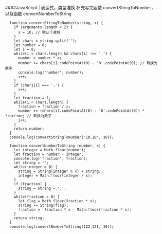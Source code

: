 ####JavaScript | 表达式，类型准换
补充写完函数 convertStringToNumber，以及函数 convertNumberToString

	  function convertStringToNumber(string, x) {
	    if (arguments.length < 2) {
	      x = 10; // 默认十进制
	    }
	    let chars = string.split('');
	    let number = 0;
	    let i = 0;
	    while(i < chars.length && chars[i] !== '.') {
	      number = number * x;
	      number += chars[i].codePointAt(0) - '0'.codePointAt(0); // 转换为数字
	      console.log('number', number);
	      i++;
	    }
	    if (chars[i] === '.') {
	      i++;
	    }
	    let fraction = 1;
	    while(i < chars.length) {
	      fraction = fraction / x;
	      number += (chars[i].codePointAt(0) - '0'.codePointAt(0)) * fraction; // 转换为数字
	      i++;
	    }
	    return number;
	  }
	  console.log(convertStringToNumber('10.10', 10));
	
	  function convertNumberToString (number, x) {
	    let integer = Math.floor(number);
	    let fraction = number - integer;
	    console.log('fraction', fraction);
	    let string = '';
	    while(integer > 0) {
	      string = String(integer % x) + string;
	      integer = Math.floor(integer / x);
	    }
	    if (fraction) {
	      string = string + '.';
	    }
	    while(fraction > 0) {
	      let flag = Math.floor(fraction * x);
	      string += String(flag);
	      fraction =  fraction * x - Math.floor(fraction * x);
	    }
	    return string;
	  }
	  console.log(convertNumberToString(122.121, 10));